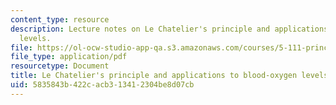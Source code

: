 ```yaml
---
content_type: resource
description: Lecture notes on Le Chatelier's principle and applications to blood-oxygen
  levels.
file: https://ol-ocw-studio-app-qa.s3.amazonaws.com/courses/5-111-principles-of-chemical-science-fall-2008/5835843b422cacb313412304be8d07cb_lecnotes20.pdf
file_type: application/pdf
resourcetype: Document
title: Le Chatelier's principle and applications to blood-oxygen levels
uid: 5835843b-422c-acb3-1341-2304be8d07cb
---
```


